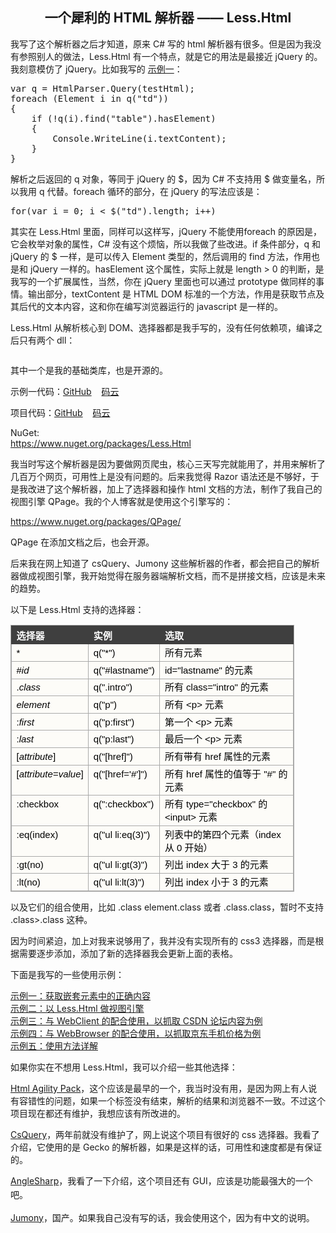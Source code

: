 <h2 align="center">
    一个犀利的 HTML 解析器&nbsp;—— Less.Html
</h2>
<p align="left">
    我写了这个解析器之后才知道，原来 C# 写的 html 解析器有很多。但是因为我没有参照别人的做法，Less.Html 有一个特点，就是它的用法是最接近 jQuery 的。我刻意模仿了 jQuery。比如我写的&nbsp;<a href="http://bibaoke.com/post/75" target="_blank">示例一</a>：
</p>
<pre class="brush:csharp">var q = HtmlParser.Query(testHtml);
foreach (Element i in q("td"))
{
    if (!q(i).find("table").hasElement)
    {
        Console.WriteLine(i.textContent);
    }
}
</pre>
<p align="left">
    解析之后返回的 q 对象，等同于 jQuery 的 $，因为 C# 不支持用 $ 做变量名，所以我用 q 代替。foreach 循环的部分，在 jQuery 的写法应该是：
</p>
<pre class="brush:csharp">for(var i = 0; i &lt;&nbsp;$("td").length; i++)
</pre>
<p align="left">
    其实在 Less.Html 里面，同样可以这样写，jQuery 不能使用foreach 的原因是，它会枚举对象的属性，C# 没有这个烦恼，所以我做了些改进。if 条件部分，q 和 jQuery 的 $ 一样，是可以传入 Element 类型的，然后调用的 find 方法，作用也是和 jQuery 一样的。hasElement 这个属性，实际上就是 length &gt; 0 的判断，是我写的一个扩展属性，当然，你在 jQuery 里面也可以通过 prototype 做同样的事情。输出部分，textContent 是 HTML DOM 标准的一个方法，作用是获取节点及其后代的文本内容，这和你在编写浏览器运行的 javascript 是一样的。
</p>
<p align="left">
    Less.Html 从解析核心到 DOM、选择器都是我手写的，没有任何依赖项，编译之后只有两个 dll：
</p>
<p align="left">
    <img src="http://bibaoke.com/img/o5lKTxHObUiq-4pLMxnD9Q?auth=post" alt="" />
</p>
<p align="left">
    其中一个是我的基础类库，也是开源的。
</p>
<p align="left">
    示例一代码：<a href="https://github.com/bibaoke/Less.Html/blob/master/Test/Test1.cs" target="_blank">GitHub</a>&nbsp; &nbsp;&nbsp;<a href="https://gitee.com/bibaoke/Less.Html/blob/master/Test/Test1.cs" target="_blank">码云</a>
</p>
<p align="left">
    项目代码：<a href="https://github.com/bibaoke/Less.Html" target="_blank">GitHub</a>&nbsp; &nbsp;&nbsp;<a href="https://gitee.com/bibaoke/Less.Html" target="_blank">码云</a>
</p>
<p align="left">
    NuGet:<br />
    <a href="https://www.nuget.org/packages/Less.Html/" target="_blank">https://www.nuget.org/packages/Less.Html</a>
</p>
<p align="left">
    我当时写这个解析器是因为要做网页爬虫，核心三天写完就能用了，并用来解析了几百万个网页，可用性上是没有问题的。后来我觉得 Razor 语法还是不够好，于是我改进了这个解析器，加上了选择器和操作 html 文档的方法，制作了我自己的视图引擎 QPage。我的个人博客就是使用这个引擎写的：
</p>
<p align="left">
    <a href="https://www.nuget.org/packages/QPage/" target="_blank">https://www.nuget.org/packages/QPage/</a>
</p>
<p align="left">
    QPage 在添加文档之后，也会开源。
</p>
<p align="left">
    后来我在网上知道了 csQuery、Jumony 这些解析器的作者，都会把自己的解析器做成视图引擎，我开始觉得在服务器端解析文档，而不是拼接文档，应该是未来的趋势。
</p>
<p align="left">
    以下是 Less.Html 支持的选择器：
</p>
<p align="left">
    <table style="margin:15px 0px 0px;padding:0px;border:1px solid #AAAAAA;border-collapse:collapse;width:90%;color:#000000;font-family:PingFangSC-Regular, Verdana, Arial, 微软雅黑, 宋体;font-size:15px;font-style:normal;font-weight:normal;text-align:left;background-color:#FDFCF8;" cellpadding="5">
        <tbody>
            <tr>
                <th style="border:1px solid #3F3F3F;vertical-align:baseline;background-color:#3F3F3F;text-align:left;color:#FFFFFF;">
                    选择器
                </th>
                <th style="border:1px solid #3F3F3F;vertical-align:baseline;background-color:#3F3F3F;text-align:left;color:#FFFFFF;">
                    实例
                </th>
                <th style="border:1px solid #3F3F3F;vertical-align:baseline;background-color:#3F3F3F;text-align:left;color:#FFFFFF;">
                    选取
                </th>
            </tr>
            <tr>
                <td style="border:1px solid #AAAAAA;vertical-align:text-top;">
                    *
                </td>
                <td style="border:1px solid #AAAAAA;vertical-align:text-top;">
                    q("*")
                </td>
                <td style="border:1px solid #AAAAAA;vertical-align:text-top;">
                    所有元素
                </td>
            </tr>
            <tr>
                <td style="border:1px solid #AAAAAA;vertical-align:text-top;">
                    #<i>id</i>
                </td>
                <td style="border:1px solid #AAAAAA;vertical-align:text-top;">
                    q("#lastname")
                </td>
                <td style="border:1px solid #AAAAAA;vertical-align:text-top;">
                    id="lastname" 的元素
                </td>
            </tr>
            <tr>
                <td style="border:1px solid #AAAAAA;vertical-align:text-top;">
                    .<i>class</i>
                </td>
                <td style="border:1px solid #AAAAAA;vertical-align:text-top;">
                    q(".intro")
                </td>
                <td style="border:1px solid #AAAAAA;vertical-align:text-top;">
                    所有 class="intro" 的元素
                </td>
            </tr>
            <tr>
                <td style="border:1px solid #AAAAAA;vertical-align:text-top;">
                    <i>element</i>
                </td>
                <td style="border:1px solid #AAAAAA;vertical-align:text-top;">
                    q("p")
                </td>
                <td style="border:1px solid #AAAAAA;vertical-align:text-top;">
                    所有 &lt;p&gt; 元素
                </td>
            </tr>
            <tr>
                <td style="border:1px solid #AAAAAA;vertical-align:text-top;">
                    :<i>first</i>
                </td>
                <td style="border:1px solid #AAAAAA;vertical-align:text-top;">
                    q("p:first")
                </td>
                <td style="border:1px solid #AAAAAA;vertical-align:text-top;">
                    第一个 &lt;p&gt; 元素
                </td>
            </tr>
            <tr>
                <td style="border:1px solid #AAAAAA;vertical-align:text-top;">
                    :<i>last</i>
                </td>
                <td style="border:1px solid #AAAAAA;vertical-align:text-top;">
                    q("p:last")
                </td>
                <td style="border:1px solid #AAAAAA;vertical-align:text-top;">
                    最后一个 &lt;p&gt; 元素
                </td>
            </tr>
            <tr>
                <td style="border:1px solid #AAAAAA;vertical-align:text-top;">
                    [<i>attribute</i>]
                </td>
                <td style="border:1px solid #AAAAAA;vertical-align:text-top;">
                    q("[href]")
                </td>
                <td style="border:1px solid #AAAAAA;vertical-align:text-top;">
                    所有带有 href 属性的元素
                </td>
            </tr>
            <tr>
                <td style="border:1px solid #AAAAAA;vertical-align:text-top;">
                    [<i>attribute=value</i>]
                </td>
                <td style="border:1px solid #AAAAAA;vertical-align:text-top;">
                    q("[href='#']")
                </td>
                <td style="border:1px solid #AAAAAA;vertical-align:text-top;">
                    所有 href 属性的值等于 "#" 的元素
                </td>
            </tr>
            <tr>
                <td style="border:1px solid #AAAAAA;vertical-align:text-top;">
                    :checkbox
                </td>
                <td style="border:1px solid #AAAAAA;vertical-align:text-top;">
                    q(":checkbox")
                </td>
                <td style="border:1px solid #AAAAAA;vertical-align:text-top;">
                    所有 type="checkbox" 的 &lt;input&gt; 元素
                </td>
            </tr>
            <tr>
                <td style="border:1px solid #AAAAAA;vertical-align:text-top;">
                    :eq(index)
                </td>
                <td style="border:1px solid #AAAAAA;vertical-align:text-top;">
                    q("ul li:eq(3)")
                </td>
                <td style="border:1px solid #AAAAAA;vertical-align:text-top;">
                    列表中的第四个元素（index 从 0 开始）
                </td>
            </tr>
            <tr>
                <td style="border:1px solid #AAAAAA;vertical-align:text-top;">
                    :gt(no)
                </td>
                <td style="border:1px solid #AAAAAA;vertical-align:text-top;">
                    q("ul li:gt(3)")
                </td>
                <td style="border:1px solid #AAAAAA;vertical-align:text-top;">
                    列出 index 大于 3 的元素
                </td>
            </tr>
            <tr>
                <td style="border:1px solid #AAAAAA;vertical-align:text-top;">
                    :lt(no)
                </td>
                <td style="border:1px solid #AAAAAA;vertical-align:text-top;">
                    q("ul li:lt(3)")
                </td>
                <td style="border:1px solid #AAAAAA;vertical-align:text-top;">
                    列出 index 小于 3 的元素
                </td>
            </tr>
        </tbody>
    </table>
</p>
<p align="left">
    以及它们的组合使用，比如 .class element.class 或者 .class.class，暂时不支持 .class&gt;.class 这种。
</p>
<p align="left">
    因为时间紧迫，加上对我来说够用了，我并没有实现所有的 css3 选择器，而是根据需要逐步添加，添加了新的选择器我会更新上面的表格。
</p>
<p align="left">
    下面是我写的一些使用示例：
</p>
<p align="left">
    <a href="http://bibaoke.com/post/75" target="_blank">示例一：获取嵌套元素中的正确内容</a> <br />
    <a href="http://bibaoke.com/post/76" target="_blank">示例二：以 Less.Html&nbsp;做视图引擎 </a><br />
    <a href="http://bibaoke.com/post/77" target="_blank">示例三：与 WebClient 的配合使用，以抓取 CSDN 论坛内容为例</a><br />
    <a href="http://bibaoke.com/post/78" target="_blank">示例四：与 WebBrowser 的配合使用，以抓取京东手机价格为例</a><br />
    <a href="http://bibaoke.com/post/79" target="_blank">示例五：使用方法详解</a>
</p>
<p align="left">
    如果你实在不想用&nbsp;Less.Html，我可以介绍一些其他选择：
</p>
<p align="left">
    <a href="https://github.com/zzzprojects/html-agility-pack" target="_blank">Html Agility Pack</a>，这个应该是最早的一个，我当时没有用，是因为网上有人说有容错性的问题，如果一个标签没有结束，解析的结果和浏览器不一致。不过这个项目现在都还有维护，我想应该有所改进的。
</p>
<p align="left">
    <a href="https://github.com/jamietre/CsQuery" target="_blank">CsQuery</a>，两年前就没有维护了，网上说这个项目有很好的 css 选择器。我看了介绍，它使用的是&nbsp;Gecko 的解析器，如果是这样的话，可用性和速度都是有保证的。
</p>
<p align="left">
    <a href="https://github.com/AngleSharp/AngleSharp" target="_blank">AngleSharp</a><span style="line-height:1.6;">，我看了一下介绍，这个项目还有 GUI，应该是功能最强大的一个吧。</span>
</p>
<p align="left">
    <a href="https://github.com/Ivony/Jumony" target="_blank">Jumony</a>，国产。如果我自己没有写的话，我会使用这个，因为有中文的说明。
</p>